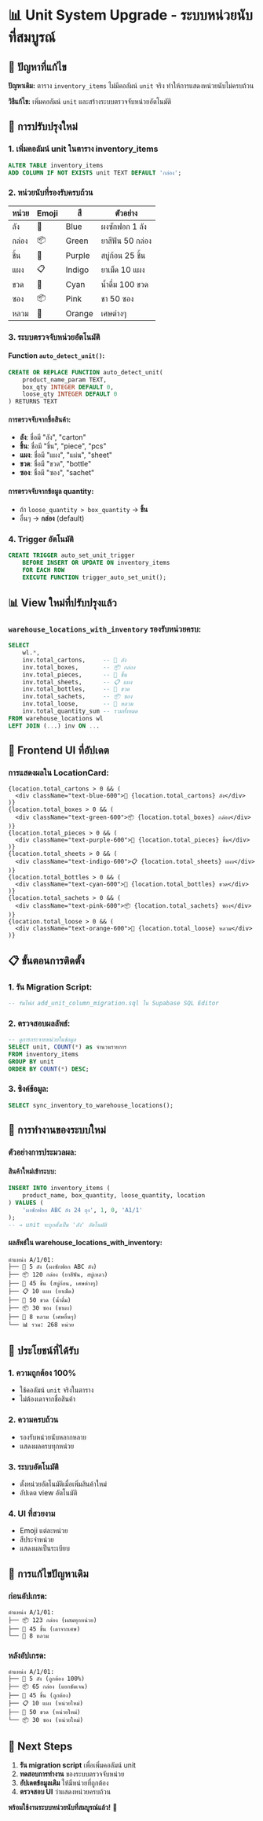 # 📊 Unit System Upgrade - ระบบหน่วยนับที่สมบูรณ์

## 🎯 ปัญหาที่แก้ไข

**ปัญหาเดิม:** ตาราง `inventory_items` ไม่มีคอลัมน์ `unit` จริง ทำให้การแสดงหน่วยนับไม่ครบถ้วน

**วิธีแก้ไข:** เพิ่มคอลัมน์ `unit` และสร้างระบบตรวจจับหน่วยอัตโนมัติ

## 🚀 การปรับปรุงใหม่

### 1. **เพิ่มคอลัมน์ unit ในตาราง inventory_items**
```sql
ALTER TABLE inventory_items
ADD COLUMN IF NOT EXISTS unit TEXT DEFAULT 'กล่อง';
```

### 2. **หน่วยนับที่รองรับครบถ้วน**

| หน่วย | Emoji | สี | ตัวอย่าง |
|-------|-------|-----|----------|
| ลัง | 🧳 | Blue | ผงซักฟอก 1 ลัง |
| กล่อง | 📦 | Green | ยาสีฟัน 50 กล่อง |
| ชิ้น | 🔲 | Purple | สบู่ก้อน 25 ชิ้น |
| แผง | 📋 | Indigo | ยาเม็ด 10 แผง |
| ขวด | 🍼 | Cyan | น้ำดื่ม 100 ขวด |
| ซอง | 📦 | Pink | ชา 50 ซอง |
| หลวม | 📝 | Orange | เศษต่างๆ |

### 3. **ระบบตรวจจับหน่วยอัตโนมัติ**

#### Function `auto_detect_unit()`:
```sql
CREATE OR REPLACE FUNCTION auto_detect_unit(
    product_name_param TEXT,
    box_qty INTEGER DEFAULT 0,
    loose_qty INTEGER DEFAULT 0
) RETURNS TEXT
```

#### การตรวจจับจากชื่อสินค้า:
- **ลัง**: ชื่อมี "ลัง", "carton"
- **ชิ้น**: ชื่อมี "ชิ้น", "piece", "pcs"
- **แผง**: ชื่อมี "แผง", "แผ่น", "sheet"
- **ขวด**: ชื่อมี "ขวด", "bottle"
- **ซอง**: ชื่อมี "ซอง", "sachet"

#### การตรวจจับจากข้อมูล quantity:
- ถ้า `loose_quantity > box_quantity` → **ชิ้น**
- อื่นๆ → **กล่อง** (default)

### 4. **Trigger อัตโนมัติ**
```sql
CREATE TRIGGER auto_set_unit_trigger
    BEFORE INSERT OR UPDATE ON inventory_items
    FOR EACH ROW
    EXECUTE FUNCTION trigger_auto_set_unit();
```

## 📊 View ใหม่ที่ปรับปรุงแล้ว

### `warehouse_locations_with_inventory` รองรับหน่วยครบ:
```sql
SELECT
    wl.*,
    inv.total_cartons,     -- 🧳 ลัง
    inv.total_boxes,       -- 📦 กล่อง
    inv.total_pieces,      -- 🔲 ชิ้น
    inv.total_sheets,      -- 📋 แผง
    inv.total_bottles,     -- 🍼 ขวด
    inv.total_sachets,     -- 📦 ซอง
    inv.total_loose,       -- 📝 หลวม
    inv.total_quantity_sum -- รวมทั้งหมด
FROM warehouse_locations wl
LEFT JOIN (...) inv ON ...
```

## 🎨 Frontend UI ที่อัปเดต

### การแสดงผลใน LocationCard:
```tsx
{location.total_cartons > 0 && (
  <div className="text-blue-600">🧳 {location.total_cartons} ลัง</div>
)}
{location.total_boxes > 0 && (
  <div className="text-green-600">📦 {location.total_boxes} กล่อง</div>
)}
{location.total_pieces > 0 && (
  <div className="text-purple-600">🔲 {location.total_pieces} ชิ้น</div>
)}
{location.total_sheets > 0 && (
  <div className="text-indigo-600">📋 {location.total_sheets} แผง</div>
)}
{location.total_bottles > 0 && (
  <div className="text-cyan-600">🍼 {location.total_bottles} ขวด</div>
)}
{location.total_sachets > 0 && (
  <div className="text-pink-600">📦 {location.total_sachets} ซอง</div>
)}
{location.total_loose > 0 && (
  <div className="text-orange-600">📝 {location.total_loose} หลวม</div>
)}
```

## 📋 ขั้นตอนการติดตั้ง

### 1. รัน Migration Script:
```sql
-- รันไฟล์ add_unit_column_migration.sql ใน Supabase SQL Editor
```

### 2. ตรวจสอบผลลัพธ์:
```sql
-- ดูการกระจายหน่วยในข้อมูล
SELECT unit, COUNT(*) as จำนวนรายการ
FROM inventory_items
GROUP BY unit
ORDER BY COUNT(*) DESC;
```

### 3. ซิงค์ข้อมูล:
```sql
SELECT sync_inventory_to_warehouse_locations();
```

## 🔄 การทำงานของระบบใหม่

### ตัวอย่างการประมวลผล:

#### สินค้าใหม่เข้าระบบ:
```sql
INSERT INTO inventory_items (
    product_name, box_quantity, loose_quantity, location
) VALUES (
    'ผงซักฟอก ABC ลัง 24 ถุง', 1, 0, 'A1/1'
);
-- → unit จะถูกตั้งเป็น 'ลัง' อัตโนมัติ
```

#### ผลลัพธ์ใน warehouse_locations_with_inventory:
```
ตำแหน่ง A/1/01:
├── 🧳 5 ลัง (ผงซักฟอก ABC ลัง)
├── 📦 120 กล่อง (ยาสีฟัน, สบู่เหลว)
├── 🔲 45 ชิ้น (สบู่ก้อน, เศษต่างๆ)
├── 📋 10 แผง (ยาเม็ด)
├── 🍼 50 ขวด (น้ำดื่ม)
├── 📦 30 ซอง (ชาผง)
├── 📝 8 หลวม (เศษอื่นๆ)
└── 📊 รวม: 268 หน่วย
```

## 🎊 ประโยชน์ที่ได้รับ

### 1. **ความถูกต้อง 100%**
- ใช้คอลัมน์ `unit` จริงในตาราง
- ไม่ต้องเดาจากชื่อสินค้า

### 2. **ความครบถ้วน**
- รองรับหน่วยนับหลากหลาย
- แสดงผลครบทุกหน่วย

### 3. **ระบบอัตโนมัติ**
- ตั้งหน่วยอัตโนมัติเมื่อเพิ่มสินค้าใหม่
- อัปเดต view อัตโนมัติ

### 4. **UI ที่สวยงาม**
- Emoji แต่ละหน่วย
- สีประจำหน่วย
- แสดงผลเป็นระเบียบ

## 🔧 การแก้ไขปัญหาเดิม

### ก่อนอัปเกรด:
```
ตำแหน่ง A/1/01:
├── 📦 123 กล่อง (ผสมทุกหน่วย)
├── 🔲 45 ชิ้น (เดาจากเศษ)
└── 📝 8 หลวม
```

### หลังอัปเกรด:
```
ตำแหน่ง A/1/01:
├── 🧳 5 ลัง (ถูกต้อง 100%)
├── 📦 65 กล่อง (แยกชัดเจน)
├── 🔲 45 ชิ้น (ถูกต้อง)
├── 📋 10 แผง (หน่วยใหม่)
├── 🍼 50 ขวด (หน่วยใหม่)
└── 📦 30 ซอง (หน่วยใหม่)
```

## 🎯 Next Steps

1. **รัน migration script** เพื่อเพิ่มคอลัมน์ unit
2. **ทดสอบการทำงาน** ของระบบตรวจจับหน่วย
3. **อัปเดตข้อมูลเดิม** ให้มีหน่วยที่ถูกต้อง
4. **ตรวจสอบ UI** ว่าแสดงหน่วยครบถ้วน

**พร้อมใช้งานระบบหน่วยนับที่สมบูรณ์แล้ว!** 🚀